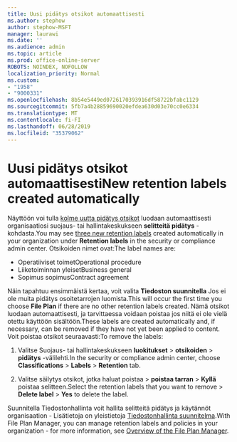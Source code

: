 ```yaml
---
title: Uusi pidätys otsikot automaattisesti
ms.author: stephow
author: stephow-MSFT
manager: laurawi
ms.date: ''
ms.audience: admin
ms.topic: article
ms.prod: office-online-server
ROBOTS: NOINDEX, NOFOLLOW
localization_priority: Normal
ms.custom:
- "1958"
- "9000331"
ms.openlocfilehash: 8b54e5449ed0726170393916df58722bfabc1129
ms.sourcegitcommit: 5fb7a4b28859690020efdea630d03e70cc0e6334
ms.translationtype: MT
ms.contentlocale: fi-FI
ms.lasthandoff: 06/28/2019
ms.locfileid: "35379062"
---
```

# <a name="new-retention-labels-created-automatically"></a><span data-ttu-id="8c366-102">Uusi pidätys otsikot automaattisesti</span><span class="sxs-lookup"><span data-stu-id="8c366-102">New retention labels created automatically</span></span>

<span data-ttu-id="8c366-103">Näyttöön voi tulla [kolme uutta pidätys otsikot](https://docs.microsoft.com/office365/securitycompliance/file-plan-manager#default-retention-labels-and-label-policy) luodaan automaattisesti organisaatiosi suojaus- tai hallintakeskukseen **selitteitä pidätys** -kohdasta.</span><span class="sxs-lookup"><span data-stu-id="8c366-103">You may see [three new retention labels](https://docs.microsoft.com/office365/securitycompliance/file-plan-manager#default-retention-labels-and-label-policy) created automatically in your organization under **Retention labels** in the security or compliance admin center.</span></span> <span data-ttu-id="8c366-104">Otsikoiden nimet ovat:</span><span class="sxs-lookup"><span data-stu-id="8c366-104">The label names are:</span></span>

- <span data-ttu-id="8c366-105">Operatiiviset toimet</span><span class="sxs-lookup"><span data-stu-id="8c366-105">Operational procedure</span></span>
- <span data-ttu-id="8c366-106">Liiketoiminnan yleiset</span><span class="sxs-lookup"><span data-stu-id="8c366-106">Business general</span></span>
- <span data-ttu-id="8c366-107">Sopimus sopimus</span><span class="sxs-lookup"><span data-stu-id="8c366-107">Contract agreement</span></span>

<span data-ttu-id="8c366-108">Näin tapahtuu ensimmäistä kertaa, voit valita **Tiedoston suunnitella** Jos ei ole muita pidätys osoitetarrojen luomista.</span><span class="sxs-lookup"><span data-stu-id="8c366-108">This will occur the first time you choose **File Plan** if there are no other retention labels created.</span></span> <span data-ttu-id="8c366-109">Nämä otsikot luodaan automaattisesti, ja tarvittaessa voidaan poistaa jos niitä ei ole vielä otettu käyttöön sisältöön.</span><span class="sxs-lookup"><span data-stu-id="8c366-109">These labels are created automatically and, if necessary, can be removed if they have not yet been applied to content.</span></span> <span data-ttu-id="8c366-110">Voit poistaa otsikot seuraavasti:</span><span class="sxs-lookup"><span data-stu-id="8c366-110">To remove the labels:</span></span>

1. <span data-ttu-id="8c366-111">Valitse Suojaus- tai hallintakeskukseen **luokitukset** > **otsikoiden** > **pidätys** -välilehti.</span><span class="sxs-lookup"><span data-stu-id="8c366-111">In the security or compliance admin center, choose **Classifications** > **Labels** > **Retention** tab.</span></span>

1. <span data-ttu-id="8c366-112">Valitse säilytys otsikot, jotka haluat poistaa > **poistaa tarran** > **Kyllä** poistaa selitteen.</span><span class="sxs-lookup"><span data-stu-id="8c366-112">Select the retention labels that you want to remove > **Delete label** > **Yes** to delete the label.</span></span>

<span data-ttu-id="8c366-113">Suunnitella Tiedostonhallinta voit hallita selitteitä pidätys ja käytännöt organisaation - Lisätietoja on yleistietoja [Tiedostonhallinta suunnitelma](https://docs.microsoft.com/office365/securitycompliance/file-plan-manager).</span><span class="sxs-lookup"><span data-stu-id="8c366-113">With File Plan Manager, you can manage retention labels and policies in your organization - for more information, see [Overview of the File Plan Manager](https://docs.microsoft.com/office365/securitycompliance/file-plan-manager).</span></span>